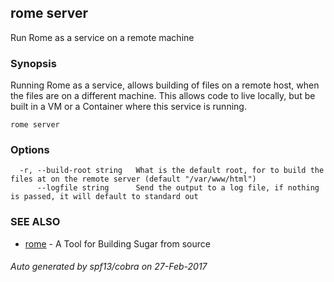 ## rome server

Run Rome as a service on a remote machine

### Synopsis


Running Rome as a service, allows building of files on a remote host, when the files are on a different
machine.   This allows code to live locally, but be built in a VM or a Container where this service is running.

```
rome server
```

### Options

```
  -r, --build-root string   What is the default root, for to build the files at on the remote server (default "/var/www/html")
      --logfile string      Send the output to a log file, if nothing is passed, it will default to standard out
```

### SEE ALSO
* [rome](rome.md)	 - A Tool for Building Sugar from source

###### Auto generated by spf13/cobra on 27-Feb-2017
